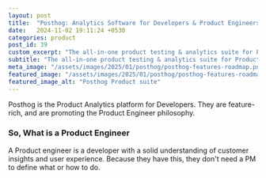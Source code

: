 ```yaml
---
layout: post
title:  "Posthog: Analytics Software for Developers & Product Engineers"
date:   2024-11-02 19:11:24 +0530
categories: product
post_id: 39
custom_excerpt: "The all-in-one product testing & analytics suite for Product Engineers"
subtitle: "The all-in-one product testing & analytics suite for Product Engineers"
meta_image: "/assets/images/2025/01/posthog/posthog-features-roadmap.png"
featured_image: "/assets/images/2025/01/posthog/posthog-features-roadmap.png"
featured_image_alt: "Posthog Product suite"
---
```


Posthog is the Product Analytics platform for Developers. They are feature-rich, and are promoting the Product Engineer philosophy.

### So, What is a Product Engineer

A Product engineer is a developer with a solid understanding of customer insights and user experience. Because they have this, they don't need a PM to define what or how to do.

